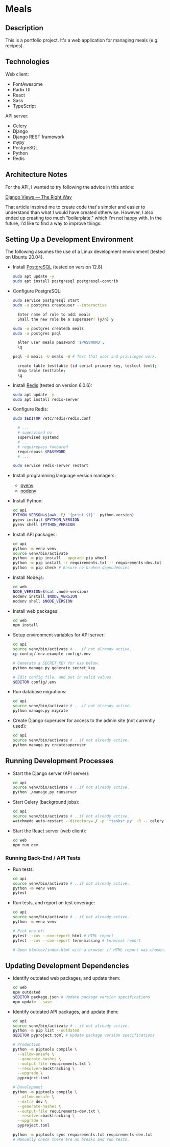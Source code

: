 # Meals

## Description

This is a portfolio project. It's a web application for managing meals (e.g.
recipes).

## Technologies

Web client:

- FontAwesome
- Radix UI
- React
- Sass
- TypeScript

API server:

- Celery
- Django
- Django REST framework
- mypy
- PostgreSQL
- Python
- Redis

## Architecture Notes

For the API, I wanted to try following the advice in this article:

[Django Views — The Right Way](https://spookylukey.github.io/django-views-the-right-way/)

That article inspired me to create code that's simpler and easier to understand
than what I would have created otherwise. However, I also ended up creating too
much "boilerplate," which I'm not happy with. In the future, I'd like to find a
way to improve things.

## Setting Up a Development Environment

The following assumes the use of a Linux development environment (tested on
Ubuntu 20.04).

- Install [PostgreSQL](https://www.postgresql.org/) (tested on version 12.8):

  ```sh
  sudo apt update -y
  sudo apt install postgresql postgresql-contrib
  ```

- Configure PostgreSQL:

  ```sh
  sudo service postgresql start
  sudo -u postgres createuser --interactive

    Enter name of role to add: meals
    Shall the new role be a superuser? (y/n) y

  sudo -u postgres createdb meals
  sudo -u postgres psql

    alter user meals password '$PASSWORD';
    \q

  psql -d meals -U meals -W # Test that user and privileges work.

    create table testtable (id serial primary key, testcol text);
    drop table testtable;
    \q
  ```

- Install [Redis](https://redis.io/) (tested on version 6.0.6):

  ```sh
  sudo apt update -y
  sudo apt install redis-server
  ```

- Configure Redis:

  ```sh
  sudo $EDITOR /etc/redis/redis.conf

    # ...
    # supervised no
    supervised systemd
    # ...
    # requirepass foobared
    requirepass $PASSWORD
    # ...

  sudo service redis-server restart
  ```

- Install programming language version managers:

  - [pyenv](https://github.com/pyenv/pyenv)
  - [nodenv](https://github.com/nodenv/nodenv)

- Install Python:

  ```sh
  cd api
  PYTHON_VERSON=$(awk -F/ '{print $1}' .python-version)
  pyenv install $PYTHON_VERSION
  pyenv shell $PYTHON_VERSION
  ```

- Install API packages:

  ```sh
  cd api
  python -m venv venv
  source venv/bin/activate
  python -m pip install --upgrade pip wheel
  python -m pip install -r requirements.txt -r requirements-dev.txt
  python -m pip check # Ensure no broken dependencies
  ```

- Install Node.js:

  ```sh
  cd web
  NODE_VERSION=$(cat .node-version)
  nodenv install $NODE_VERSION
  nodenv shell $NODE_VERSION
  ```

- Install web packages:

  ```sh
  cd web
  npm install
  ```

- Setup environment variables for API server:

  ```sh
  cd api
  source venv/bin/activate # ...if not already active.
  cp config/.env.example config/.env

  # Generate a SECRET_KEY for use below.
  python manage.py generate_secret_key

  # Edit config file, and put in valid values.
  $EDITOR config/.env
  ```

- Run database migrations:

  ```sh
  cd api
  source venv/bin/activate # ...if not already active.
  python manage.py migrate
  ```

- Create Django superuser for access to the admin site (not currently used):

  ```sh
  cd api
  source venv/bin/activate # ..if not already active.
  python manage.py createsuperuser
  ```

## Running Development Processes

- Start the Django server (API server):

  ```sh
  cd api
  source venv/bin/activate # ..if not already active.
  python ./manage.py runserver
  ```

- Start Celery (background jobs):

  ```sh
  cd api
  source venv/bin/activate # ..if not already active.
  watchmedo auto-restart --directory=./ -p '*tasks*.py' -R -- celery -A config worker -l INFO
  ```

- Start the React server (web client):

  ```sh
  cd web
  npm run dev
  ```

### Running Back-End / API Tests

- Run tests:

  ```sh
  cd api
  source venv/bin/activate # ..if not already active.
  python -m venv venv
  pytest
  ```

- Run tests, and report on test coverage:

  ```sh
  cd api
  source venv/bin/activate # ..if not already active.
  python -m venv venv

  # Pick one of:
  pytest --cov --cov-report html # HTML report
  pytest --cov --cov-report term-missing # terminal report

  # Open htmlcov/index.html with a browser if HTML report was chosen.
  ```

## Updating Development Dependencies

- Identify outdated web packages, and update them:

  ```sh
  cd web
  npm outdated
  $EDITOR package.json # Update package version specifications
  npm update --save
  ```

- Identify outdated API packages, and update them:

  ```sh
  cd api
  source venv/bin/activate # ..if not already active.
  python -m pip list --outdated
  $EDITOR pyproject.toml # Update package version specifications

  # Production
  python -m piptools compile \
    --allow-unsafe \
    --generate-hashes \
    --output-file requirements.txt \
    --resolver=backtracking \
    --upgrade \
    pyproject.toml

  # Development
  python -m piptools compile \
    --allow-unsafe \
    --extra dev \
    --generate-hashes \
    --output-file requirements-dev.txt \
    --resolver=backtracking \
    --upgrade \
    pyproject.toml

  python -m piptools sync requirements.txt requirements-dev.txt
  # Manually check there are no breaks and run tests.
  ```
